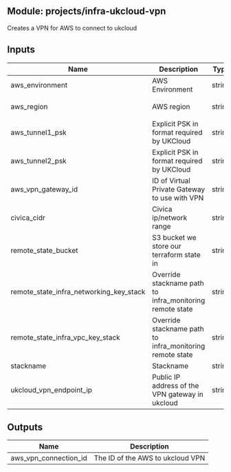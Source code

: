 ## Module: projects/infra-ukcloud-vpn

Creates a VPN for AWS to connect to ukcloud

## Inputs

| Name | Description | Type | Default | Required |
|------|-------------|:----:|:-----:|:-----:|
| aws\_environment | AWS Environment | string | n/a | yes |
| aws\_region | AWS region | string | `"eu-west-1"` | no |
| aws\_tunnel1\_psk | Explicit PSK in format required by UKCloud | string | n/a | yes |
| aws\_tunnel2\_psk | Explicit PSK in format required by UKCloud | string | n/a | yes |
| aws\_vpn\_gateway\_id | ID of Virtual Private Gateway to use with VPN | string | `""` | no |
| civica\_cidr | Civica ip/network range | string | n/a | yes |
| remote\_state\_bucket | S3 bucket we store our terraform state in | string | n/a | yes |
| remote\_state\_infra\_networking\_key\_stack | Override stackname path to infra\_monitoring remote state | string | `""` | no |
| remote\_state\_infra\_vpc\_key\_stack | Override stackname path to infra\_monitoring remote state | string | `""` | no |
| stackname | Stackname | string | `""` | no |
| ukcloud\_vpn\_endpoint\_ip | Public IP address of the VPN gateway in ukcloud | string | n/a | yes |

## Outputs

| Name | Description |
|------|-------------|
| aws\_vpn\_connection\_id | The ID of the AWS to ukcloud VPN |


